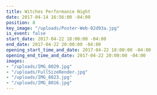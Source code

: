 ```yaml
---
title: Witches Performance Night
date: 2017-04-14 16:56:00 -04:00
position: 8
key_image: "/uploads/Poster-Web-02d93a.jpg"
is_event: false
start_date: 2017-04-22 18:00:00 -04:00
end_date: 2017-04-22 20:00:00 -04:00
opening_start_time_and_date: 2017-04-22 18:00:00 -04:00
opening_end_time_and_date: 2017-04-22 20:00:00 -04:00
images:
- "/uploads/IMG_8029.jpg"
- "/uploads/FullSizeRender.jpg"
- "/uploads/IMG_8023.jpg"
- "/uploads/IMG_8016.jpg"
---
```


